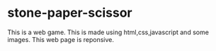 # stone-paper-scissor
This is a web game.
This is made using html,css,javascript and some images.
This web page is reponsive.
